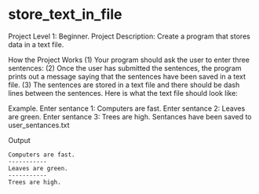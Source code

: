 # store_text_in_file
Project Level 1: Beginner. 
Project Description: Create a program that stores data in a text file.

How the Project Works
(1) Your program should ask the user to enter three sentences:
(2) Once the user has submitted the sentences, the program prints out a message saying that the sentences have been saved in a text file.
(3) The sentences are stored in a text file and there should be dash lines between the sentences. Here is what the text file should look like:

Example.
Enter sentance 1: Computers are fast.
Enter sentance 2: Leaves are green.
Enter sentance 3: Trees are high.
Sentances have been saved to user_sentances.txt

Output

```
Computers are fast.
-----------
Leaves are green.
-----------
Trees are high.
```
